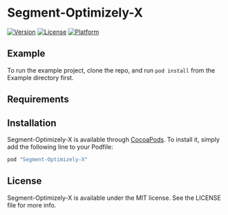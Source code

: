 # Segment-Optimizely-X

[![Version](https://img.shields.io/cocoapods/v/Segment-Optimizely-X.svg?style=flat)](http://cocoapods.org/pods/Segment-Optimizely-X)
[![License](https://img.shields.io/cocoapods/l/Segment-Optimizely-X.svg?style=flat)](http://cocoapods.org/pods/Segment-Optimizely-X)
[![Platform](https://img.shields.io/cocoapods/p/Segment-Optimizely-X.svg?style=flat)](http://cocoapods.org/pods/Segment-Optimizely-X)

## Example

To run the example project, clone the repo, and run `pod install` from the Example directory first.

## Requirements

## Installation

Segment-Optimizely-X is available through [CocoaPods](http://cocoapods.org). To install
it, simply add the following line to your Podfile:

```ruby
pod "Segment-Optimizely-X"
```

## License

Segment-Optimizely-X is available under the MIT license. See the LICENSE file for more info.

